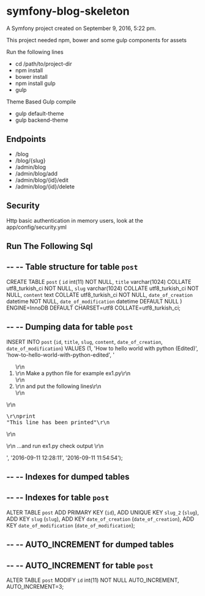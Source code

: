 symfony-blog-skeleton
=====================

A Symfony project created on September 9, 2016, 5:22 pm.

This project needed npm, bower and some gulp components for assets

Run the following lines

- cd /path/to/project-dir
- npm install
- bower install
- npm install gulp
- gulp



Theme Based Gulp compile
- gulp default-theme
- gulp backend-theme


Endpoints
---------

- /blog
- /blog/{slug}
- /admin/blog
- /admin/blog/add
- /admin/blog/{id}/edit
- /admin/blog/{id}/delete

Security
--------
Http basic authentication in memory users, look at the app/config/security.yml


Run The Following Sql
---------------------

--
-- Table structure for table `post`
--

CREATE TABLE `post` (
  `id` int(11) NOT NULL,
  `title` varchar(1024) COLLATE utf8_turkish_ci NOT NULL,
  `slug` varchar(1024) COLLATE utf8_turkish_ci NOT NULL,
  `content` text COLLATE utf8_turkish_ci NOT NULL,
  `date_of_creation` datetime NOT NULL,
  `date_of_modification` datetime DEFAULT NULL
) ENGINE=InnoDB DEFAULT CHARSET=utf8 COLLATE=utf8_turkish_ci;

--
-- Dumping data for table `post`
--

INSERT INTO `post` (`id`, `title`, `slug`, `content`, `date_of_creation`, `date_of_modification`) VALUES
(1, 'How to hello world with python (Edited)', 'how-to-hello-world-with-python-edited', '<ol>\r\n<li>\r\n		Make a python file for example ex1.py\r\n	</li>\r\n<li>\r\n		and put the following lines\r\n	</li>\r\n</ol>\r\n<pre class="brush: python; title: ; notranslate" title="">\r\nprint "This line has been printed"\r\n</pre>\r\n<p>\r\n	…and run ex1.py check output \r\n</p>', '2016-09-11 12:28:11', '2016-09-11 11:54:54');

--
-- Indexes for dumped tables
--

--
-- Indexes for table `post`
--
ALTER TABLE `post`
  ADD PRIMARY KEY (`id`),
  ADD UNIQUE KEY `slug_2` (`slug`),
  ADD KEY `slug` (`slug`),
  ADD KEY `date_of_creation` (`date_of_creation`),
  ADD KEY `date_of_modification` (`date_of_modification`);

--
-- AUTO_INCREMENT for dumped tables
--

--
-- AUTO_INCREMENT for table `post`
--
ALTER TABLE `post`
  MODIFY `id` int(11) NOT NULL AUTO_INCREMENT, AUTO_INCREMENT=3;